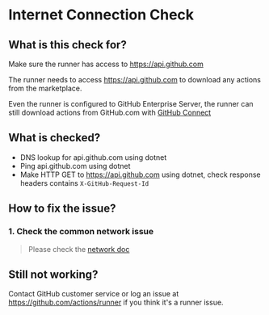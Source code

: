 # Internet Connection Check

## What is this check for?

Make sure the runner has access to https://api.github.com

The runner needs to access https://api.github.com to download any actions from the marketplace.

Even the runner is configured to GitHub Enterprise Server, the runner can still download actions from GitHub.com with [GitHub Connect](https://docs.github.com/en/enterprise-server@2.22/admin/github-actions/enabling-automatic-access-to-githubcom-actions-using-github-connect)


## What is checked?

- DNS lookup for api.github.com using dotnet
- Ping api.github.com using dotnet
- Make HTTP GET to https://api.github.com using dotnet, check response headers contains `X-GitHub-Request-Id`

## How to fix the issue?

### 1. Check the common network issue
  
  > Please check the [network doc](./network.md)

## Still not working?

Contact GitHub customer service or log an issue at https://github.com/actions/runner if you think it's a runner issue.
